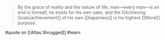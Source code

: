 > By the grace of reality and the nature of life, man—every man—is an end in himself, he exists for his own sake, and the [[Achieving Goals|achievement]] of his own [[happiness]] is his highest [[Moral]] purpose.

#quote  on  [[Altas Shrugged]] #learn
